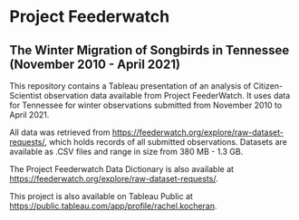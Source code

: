 # Project Feederwatch
## The Winter Migration of Songbirds in Tennessee (November 2010 - April 2021)

This repository contains a Tableau presentation of an analysis of Citizen-Scientist observation data available from Project FeederWatch. It uses data for Tennessee for winter observations submitted from November 2010 to April 2021.

All data was retrieved from https://feederwatch.org/explore/raw-dataset-requests/, which holds records of all submitted observations. Datasets are available as .CSV files and range in size from 380 MB - 1.3 GB.

The Project Feederwatch Data Dictionary is also available at https://feederwatch.org/explore/raw-dataset-requests/.

This project is also available on Tableau Public at https://public.tableau.com/app/profile/rachel.kocheran.
